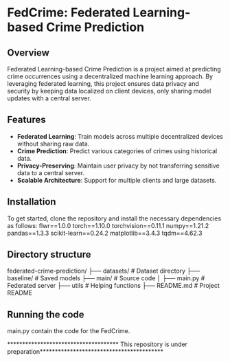 # FedCrime: Federated Learning-based Crime Prediction

## Overview
Federated Learning-based Crime Prediction is a project aimed at predicting crime occurrences using a decentralized machine learning approach. By leveraging federated learning, this project ensures data privacy and security by keeping data localized on client devices, only sharing model updates with a central server.

## Features
- **Federated Learning**: Train models across multiple decentralized devices without sharing raw data.
- **Crime Prediction**: Predict various categories of crimes using historical data.
- **Privacy-Preserving**: Maintain user privacy by not transferring sensitive data to a central server.
- **Scalable Architecture**: Support for multiple clients and large datasets.

## Installation
To get started, clone the repository and install the necessary dependencies as follows:
flwr==1.0.0
torch==1.10.0
torchvision==0.11.1
numpy==1.21.2
pandas==1.3.3
scikit-learn==0.24.2
matplotlib==3.4.3
tqdm==4.62.3

## Directory structure
federated-crime-prediction/
├── datasets/                   # Dataset directory
├── baseline/                 # Saved models
├── main/                    # Source code
│   ├── main.py           # Federated server
├── utils                    # Helping functions
├── README.md               # Project README

## Running the code

main.py contain the code for the FedCrime.


************************************* This repository is under preparation*****************************************
